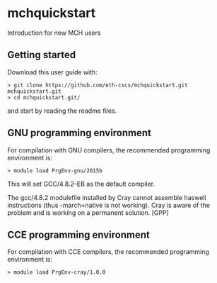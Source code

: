# mchquickstart
Introduction for new MCH users

## Getting started
Download this user guide with:

```
> git clone https://github.com/eth-cscs/mchquickstart.git    mchquickstart.git
> cd mchquickstart.git/
```

and start by reading the readme files.

## GNU programming environment
For compilation with GNU compilers, the recommended programming environment is: 
```
> module load PrgEnv-gnu/2015b
```
This will set GCC/4.8.2-EB as the default compiler. 

The gcc/4.8.2 modulefile installed by Cray cannot assemble haswell instructions (thus -march=native is not working). Cray is aware of the problem and is working on a permanent solution. [GPP]

## CCE programming environment
For compilation with CCE compilers, the recommended programming environment is: 
```
> module load PrgEnv-cray/1.0.0
```
